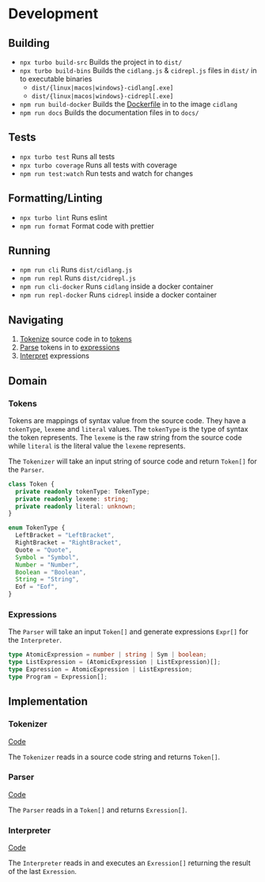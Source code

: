 # Development

## Building

- `npx turbo build-src` Builds the project in to `dist/`
- `npx turbo build-bins` Builds the `cidlang.js` & `cidrepl.js` files in `dist/` in to executable binaries
  - `dist/{linux|macos|windows}-cidlang[.exe]`
  - `dist/{linux|macos|windows}-cidrepl[.exe]`
- `npm run build-docker` Builds the [Dockerfile](./Dockerfile) in to the image `cidlang`
- `npm run docs` Builds the documentation files in to `docs/`

## Tests

- `npx turbo test` Runs all tests
- `npx turbo coverage` Runs all tests with coverage
- `npm run test:watch` Run tests and watch for changes

## Formatting/Linting

- `npx turbo lint` Runs eslint
- `npm run format` Format code with prettier

## Running

- `npm run cli` Runs `dist/cidlang.js`
- `npm run repl` Runs `dist/cidrepl.js`
- `npm run cli-docker` Runs `cidlang` inside a docker container
- `npm run repl-docker` Runs `cidrepl` inside a docker container

## Navigating

1. [Tokenize](#tokenizer) source code in to [tokens](#tokens)
2. [Parse](#parser) tokens in to [expressions](#expressions)
3. [Interpret](#interpreter) expressions

## Domain

### Tokens

Tokens are mappings of syntax value from the source code. They have a `tokenType`, `lexeme` and `literal` values. The `tokenType` is the type of syntax the token represents. The `lexeme` is the raw string from the source code while `literal` is the literal value the `lexeme` represents.

The `Tokenizer` will take an input string of source code and return `Token[]` for the `Parser`.

```typescript
class Token {
  private readonly tokenType: TokenType;
  private readonly lexeme: string;
  private readonly literal: unknown;
}

enum TokenType {
  LeftBracket = "LeftBracket",
  RightBracket = "RightBracket",
  Quote = "Quote",
  Symbol = "Symbol",
  Number = "Number",
  Boolean = "Boolean",
  String = "String",
  Eof = "Eof",
}
```

### Expressions

The `Parser` will take an input `Token[]` and generate expressions `Expr[]` for the `Interpreter`.

```typescript
type AtomicExpression = number | string | Sym | boolean;
type ListExpression = (AtomicExpression | ListExpression)[];
type Expression = AtomicExpression | ListExpression;
type Program = Expression[];
```

## Implementation

### Tokenizer

[Code](src/tokenizer.ts)

The `Tokenizer` reads in a source code string and returns `Token[]`.

### Parser

[Code](src/parser.ts)

The `Parser` reads in a `Token[]` and returns `Exression[]`.

### Interpreter

[Code](src/interpreter.ts)

The `Interpreter` reads in and executes an `Exression[]` returning the result of the last `Exression`.
